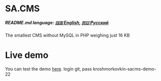 # SA.CMS
##### README.md language: [:gb: English](https://github.com/kroshmorkovkin/sacms/blob/main/README.md), [:ru: Русский](https://github.com/kroshmorkovkin/sacms/blob/main/README-ru.md)

The smallest CMS without MySQL in PHP weighing just 16 KB

# Live demo
You can test the demo [here](http://ovh.milesprower.ru/sacms-en/index.php?page=main).
login git, pass kroshmorkovkin-sacms-demo-22
